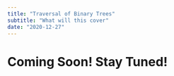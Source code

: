 ```yaml
---
title: "Traversal of Binary Trees"
subtitle: "What will this cover"
date: "2020-12-27"
---
```


# Coming Soon! Stay Tuned!